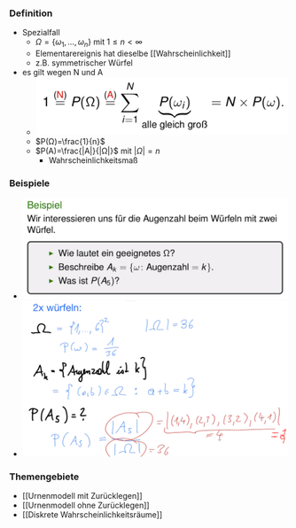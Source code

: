 ### Definition
+ Spezialfall
	+ $Ω=\{ω_1,...,ω_n\}$ mit $1≤n<∞$
	+ Elementarereignis hat dieselbe [[Wahrscheinlichkeit]]
	+ z.B. symmetrischer Würfel
+ es gilt wegen N und A
	+ ![](../../../z_images/Pasted%20image%2020221004151935.png)
	+ $P(Ω)=\frac{1}{n}$
	+ $P(A)=\frac{|A|}{|Ω|}$ mit  $|Ω|=n$
		+ Wahrscheinlichkeitsmaß

### Beispiele
+ ![](../../../z_images/Pasted%20image%2020221004153415.png)
+ ![](../../../z_images/Pasted%20image%2020221004153403.png)

### Themengebiete
+ [[Urnenmodell mit Zurücklegen]]
+ [[Urnenmodell ohne Zurücklegen]]
+ [[Diskrete Wahrscheinlichkeitsräume]]